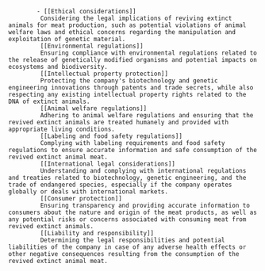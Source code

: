 			- [[Ethical considerations]]
			 Considering the legal implications of reviving extinct animals for meat production, such as potential violations of animal welfare laws and ethical concerns regarding the manipulation and exploitation of genetic material.
			 [[Environmental regulations]]
			 Ensuring compliance with environmental regulations related to the release of genetically modified organisms and potential impacts on ecosystems and biodiversity.
			 [[Intellectual property protection]]
			 Protecting the company's biotechnology and genetic engineering innovations through patents and trade secrets, while also respecting any existing intellectual property rights related to the DNA of extinct animals.
			 [[Animal welfare regulations]]
			 Adhering to animal welfare regulations and ensuring that the revived extinct animals are treated humanely and provided with appropriate living conditions.
			 [[Labeling and food safety regulations]]
			 Complying with labeling requirements and food safety regulations to ensure accurate information and safe consumption of the revived extinct animal meat.
			 [[International legal considerations]]
			 Understanding and complying with international regulations and treaties related to biotechnology, genetic engineering, and the trade of endangered species, especially if the company operates globally or deals with international markets.
			 [[Consumer protection]]
			 Ensuring transparency and providing accurate information to consumers about the nature and origin of the meat products, as well as any potential risks or concerns associated with consuming meat from revived extinct animals.
			 [[Liability and responsibility]]
			 Determining the legal responsibilities and potential liabilities of the company in case of any adverse health effects or other negative consequences resulting from the consumption of the revived extinct animal meat.


